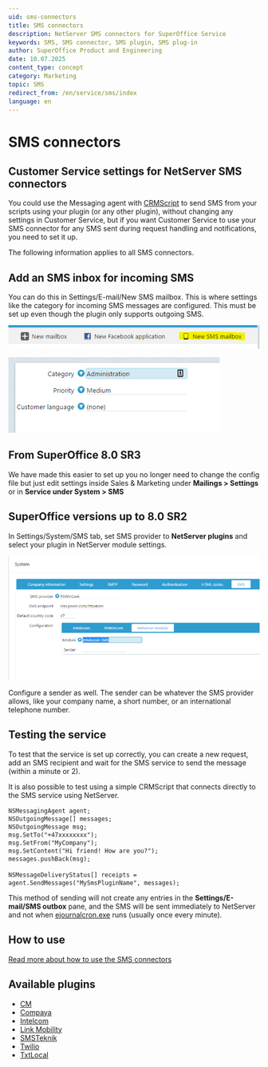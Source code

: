 ```yaml
---
uid: sms-connectors
title: SMS connectors
description: NetServer SMS connectors for SuperOffice Service
keywords: SMS, SMS connector, SMS plugin, SMS plug-in
author: SuperOffice Product and Engineering
date: 10.07.2025
content_type: concept
category: Marketing
topic: SMS
redirect_from: /en/service/sms/index
language: en
---
```


# SMS connectors

## Customer Service settings for NetServer SMS connectors

You could use the Messaging agent with [CRMScript][3] to send SMS from your scripts using your plugin (or any other plugin), without changing any settings in Customer Service, but if you want Customer Service to use your SMS connector for any SMS sent during request handling and notifications, you need to set it up.

The following information applies to all SMS connectors.

## Add an SMS inbox for incoming SMS

You can do this in Settings/E-mail/New SMS mailbox. This is where settings like the category for incoming SMS messages are configured. This must be set up even though the plugin only supports outgoing SMS.

![x -screenshot][img1]

![x -screenshot][img2]

## From SuperOffice 8.0 SR3

We have made this easier to set up you no longer need to change the config file but just edit settings inside Sales & Marketing under **Mailings > Settings** or in **Service under System > SMS**

## SuperOffice versions up to 8.0 SR2

In Settings/System/SMS tab, set SMS provider to **NetServer plugins** and select your plugin in NetServer module settings.

![x -screenshot][img3]

Configure a sender as well. The sender can be whatever the SMS provider allows, like your company name, a short number, or an international telephone number.

## Testing the service

To test that the service is set up correctly, you can create a new request, add an SMS recipient and wait for the SMS service to send the message (within a minute or 2).

It is also possible to test using a simple CRMScript that connects directly to the SMS service using NetServer.

```crmscript
NSMessagingAgent agent;
NSOutgoingMessage[] messages;
NSOutgoingMessage msg;
msg.SetTo("+47xxxxxxxx");
msg.SetFrom("MyCompany");
msg.SetContent("Hi friend! How are you?");
messages.pushBack(msg);

NSMessageDeliveryStatus[] receipts = agent.SendMessages("MySmsPluginName", messages);
```

This method of sending will not create any entries in the **Settings/E-mail/SMS outbox** pane, and the SMS will be sent immediately to NetServer and not when [ejournalcron.exe][2] runs (usually once every minute).

## How to use

[Read more about how to use the SMS connectors][1]

## Available plugins

* [CM][4]
* [Compaya][5]
* [Intelcom][6]
* [Link Mobility][7]
* [SMSTeknik][8]
* [Twilio][9]
* [TxtLocal][10]

<!-- Referenced links -->
[1]: ../../../admin/preferences/learn/global-preferences/sms.md
[2]: ../../automated-tasks/ejournalcron.md
[3]: ../../../automation/crmscript/index.yml
[4]: cm.md
[5]: compaya.md
[6]: intelecom.md
[7]: linkmobility.md
[8]: smsteknik.md
[9]: twilio.md
[10]: txtlocal.md

<!-- Referenced images -->
[img1]: ../../../../media/loc/en/marketing/newsmsinbox.png
[img2]: ../../../../media/loc/en/marketing/smsinboxsettings.png
[img3]: ../../../../media/loc/en/marketing/netserverpluginsms.png
